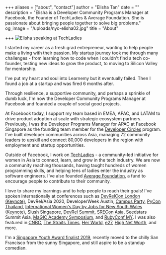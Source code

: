 +++
aliases = ["about", "contact"]
author = "Elisha Tan"
date = ""
description = "Elisha is a Developer Community Programs Manager at Facebook, the Founder of TechLadies & Average Foundation. She is passionate about bringing people together to solve big problems."
og_image = "/uploads/nyc-elisha02.jpg"
title = "About"

+++
![Elisha speaking at TechLadies](/uploads/section11.jpg)

I started my career as a fresh grad entrepreneur, wanting to help people make a living with their passion. My startup journey took me through many challenges - from learning how to code when I couldn't find a tech co-founder, testing new ideas to grow the product, to moving to Silicon Valley for mentorship.

I've put my heart and soul into Learnemy but it eventually failed. Then I found a job at a startup and was fired 6 months after. 

Through resilience, a supportive community, and perhaps a sprinkle of dumb luck, I'm now the Developer Community Programs Manager at Facebook and founded a couple of social good projects. 

At Facebook today, I support my team based in EMEA, APAC, and LATAM to drive product adoption at scale with strategic ecosystem partners. Previously, I was the Developer Programs Manager for APAC at Facebook Singapore as the founding team member for the [Developer Circles](https://developers.facebook.com/developercircles/) program. I've built developer communities across Asia, managing 72 community leaders to upskill and connect 80,000 developers in the region with employment and startup opportunities.

Outside of Facebook, I work on [TechLadies](http://www.techladies.co/) - a community-led initiative for women in Asia to connect, learn, and grow in the tech industry. We are now a community reaching thousands, having taught hundreds of women programming skills, and helping tens of ladies enter the industry as software engineers. I've also founded [Average Foundation](https://www.averagefoundation.com/), a fund to encourage people to contribute to their community.

I love to share my learnings and to help people to reach their goals! I've spoken internationally at conferences such as [DevRelCon London (Keynote)](https://www.youtube.com/watch?v=kO66Y-501dc), DevRel/Asia 2020, DeveloperWeek Austin, [Campus Party](https://www.youtube.com/watch?v=fHzXTVrGxj8), [PyCon Thailand](https://www.youtube.com/watch?v=zLwGJ3GyBxI), [International Women's Day by Jobs for New South Wales (Keynote)](https://www.youtube.com/watch?v=iZVAFrBzWKI&t=769s), Slush Singapore, [DevRel Summit](https://youtu.be/qgUd_S3jFn0?t=9524), [SRECon Asia](https://www.youtube.com/watch?v=wWnKqDl9Gcg), Seedstars Summit Asia, [MaGIC Academy Symposium](https://www.facebook.com/elishatan/posts/10155565809037597), and [RubyConf MY](https://www.youtube.com/watch?v=GxSb7LLEgNY). I was also featured in [CNBC](https://www.cnbc.com/2015/05/22/how-sharing-failure-stories-has-become-a-global-movement.html), [The Straits Times](https://www.straitstimes.com/tech/learning-website-founder-was-code-illiterate), [Her World](https://www.facebook.com/photo.php?fbid=10155784288227597&set=picfp.633197596&type=3&theater), [e27](https://sg.news.yahoo.com/move-over-wonderwoman-techladies-creating-next-wave-female-091919850.html), [High Net Worth](http://www.hnworth.com/article/2017/10/06/stories-of-resilience-elisha-tan), and more.

I'm a [Singapore Youth Award finalist 2019](https://www.channelnewsasia.com/news/brandstudio/singaporeyouthaward/champions/elisha-tan), recently moved to the chilly San Francisco from the sunny Singapore, and still aspire to be a standup comedian. 
